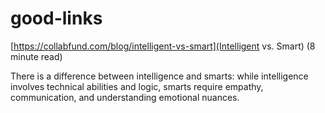 # good-links
[https://collabfund.com/blog/intelligent-vs-smart](Intelligent vs. Smart)
(8 minute read)

There is a difference between intelligence and smarts: while intelligence involves technical abilities and logic, smarts require empathy, communication, and understanding emotional nuances.
